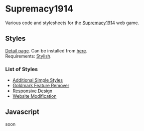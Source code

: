 # Supremacy1914
Various code and stylesheets for the [Supremacy1914](http://www.supremacy1914.com/) web game.

## Styles

[Detail page](https://github.com/joostsijm/Supremacy1914/tree/master/css#supremacy1914-styles).
Can be installed from [here](https://userstyles.org/users/333725).  
Requirements: [Stylish](https://userstyles.org/).

### List of Styles

* [Additional Simple Styles](https://github.com/joostsijm/Supremacy1914/tree/master/css#additional-simple-styles)  
* [Goldmark Feature Remover](https://github.com/joostsijm/Supremacy1914/tree/master/css#goldmark-feature-remover)  
* [Responsive Design](https://github.com/joostsijm/Supremacy1914/tree/master/css#responsive-design)  
* [Website Modification](https://github.com/joostsijm/Supremacy1914/tree/master/css#website-modification)  

## Javascript

soon
